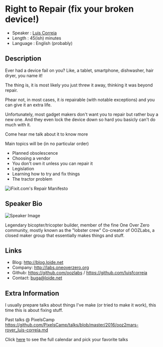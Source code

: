 Right to Repair (fix your broken device!)
=========================

* Speaker   : [Luis Correia](https://pixels.camp/luisfcorreia)
* Length    : 45(ish) minutes
* Language  : English (probably)

Description
-----------

Ever had a device fail on you? Like, a tablet, smartphone, dishwasher, hair dryer, you name it!

The thing is, it is most likely you just threw it away, thinking it was beyond repair.

Phear not, in most cases, it *is* repairable (with notable exceptions) and you can give it an extra life.

Unfortunately, most gadget makers don't want you to repair but rather buy a new one. And they even lock the device down so hard you basicly can't do much with it.

Come hear me talk about it to know more

Main topics will be (in no particular order)

* Planned obsolescence
* Choosing a vendor
* You don't own it unless you can repair it
* Legislation
* Learning how to try and fix things
* The tractor problem

![iFixit.com's Repair Manifesto](http://i.loide.net/talks/RepairManifesto.png)


Speaker Bio
-----------

![Speaker Image](https://avatars3.githubusercontent.com/u/191885?v=4)

Legendary bicopter/tricopter builder, member of the fine One Over Zero community, mostly known as the "lobster crew"
Co-creator of OOZLabs, a closed maker group that essentially makes things and stuff.

Links
-----

* Blog: http://blog.loide.net
* Company: http://labs.oneoverzero.org
* Github: https://github.com/oozlabs / https://github.com/luisfcorreia
* Contact: buga@loide.net

Extra Information
-----------------

I usually prepare talks about things I've make (or tried to make it work), this time this is about fixing stuff.

Past talks @ PixelsCamp https://github.com/PixelsCamp/talks/blob/master/2016/ooz2mars-rover_luis-correia.md

Click [here][1] to see the full calendar and pick your favorite talks

[1]: https://pixels.camp/schedule/

